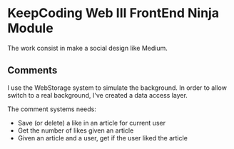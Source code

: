 # KeepCoding Web III FrontEnd Ninja Module

The work consist in make a social design like Medium.

## Comments

I use the WebStorage system to simulate the background. In order to allow switch to a real background, I've created a data access layer.

The comment systems needs:

* Save (or delete) a like in an article for current user
* Get the number of likes given an article
* Given an article and a user, get if the user liked the article

